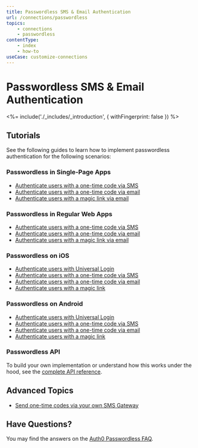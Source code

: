 ```yaml
---
title: Passwordless SMS & Email Authentication
url: /connections/passwordless
topics:
    - connections
    - passwordless
contentType:
    - index
    - how-to
useCase: customize-connections
---
```

# Passwordless SMS & Email Authentication

<!-- markdownlint-disable -->

<%= include('./_includes/_introduction', { withFingerprint: false }) %>

## Tutorials

See the following guides to learn how to implement passwordless authentication for  the following scenarios:

### Passwordless in Single-Page Apps

 - [Authenticate users with a one-time code via SMS](/connections/passwordless/spa-sms)
 - [Authenticate users with a one-time code via email](/connections/passwordless/spa-email-code)
 - [Authenticate users with a magic link via email](/connections/passwordless/spa-email-link)

### Passwordless in Regular Web Apps

 - [Authenticate users with a one-time code via SMS](/connections/passwordless/regular-web-app-sms)
 - [Authenticate users with a one-time code via email](/connections/passwordless/regular-web-app-email-code)
 - [Authenticate users with a magic link via email](/connections/passwordless/regular-web-app-email-link)

### Passwordless on iOS

 - [Authenticate users with Universal Login](/connections/passwordless/native-passwordless-universal)
 - [Authenticate users with a one-time code via SMS](/connections/passwordless/ios-sms-swift)
 - [Authenticate users with a one-time code via email](/connections/passwordless/ios-email-swift)
 - [Authenticate users with a magic link](/connections/passwordless/ios-magic-link)

### Passwordless on Android

 - [Authenticate users with Universal Login](/connections/passwordless/native-passwordless-universal)
 - [Authenticate users with a one-time code via SMS](/connections/passwordless/android-sms)
 - [Authenticate users with a one-time code via email](/connections/passwordless/android-email)
 - [Authenticate users with a magic link](/libraries/lock-android/passwordless-magic-link)

### Passwordless API

To build your own implementation or understand how this works under the hood, see the [complete API reference](/auth-api#passwordless).

## Advanced Topics

 - [Send one-time codes via your own SMS Gateway](/connections/passwordless/sms-gateway)

## Have Questions?

You may find the answers on the [Auth0 Passwordless FAQ](/connections/passwordless/faq).
